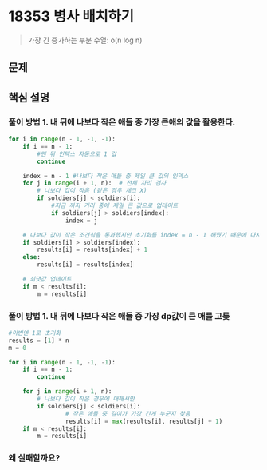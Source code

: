# 18353 병사 배치하기

> 가장 긴 증가하는 부분 수열: o(n log n)

## 문제 

## 핵심 설명
### 풀이 방법 1. 내 뒤에 나보다 작은 애들 중 가장 큰애의 값을 활용한다.

```py
for i in range(n - 1, -1, -1):
    if i == n - 1:
        #맨 뒤 인덱스 자동으로 1 값 
        continue

    index = n - 1 #나보다 작은 애들 중 제일 큰 값의 인덱스
    for j in range(i + 1, n):  # 전체 자리 검사 
        # 나보다 값이 작음 (같은 경우 체크 X)
        if soldiers[j] < soldiers[i]:
            #지금 까지 거리 중에 제일 큰 값으로 업데이트 
            if soldiers[j] > soldiers[index]:
                index = j

    # 나보다 값이 작은 조건식을 통과했지만 초기화를 index = n - 1 해줬기 때문에 다시 한번 검사
    if soldiers[i] > soldiers[index]:
        results[i] = results[index] + 1
    else:
        results[i] = results[index]

    # 최댓값 업데이트
    if m < results[i]:
        m = results[i]
```

### 풀이 방법 1. 내 뒤에 나보다 작은 애들 중 가장 dp값이 큰 애를 고릊

```py
#이번엔 1로 초기화 
results = [1] * n
m = 0

for i in range(n - 1, -1, -1):
    if i == n - 1:
        continue

    for j in range(i + 1, n):  
        # 나보다 값이 작은 경우에 대해서만
        if soldiers[j] < soldiers[i]:  
                # 작은 애들 중 길이가 가장 긴게 누군지 찾음
                results[i] = max(results[i], results[j] + 1)
    if m < results[i]:
        m = results[i]

```

### 왜 실패할까요? 
